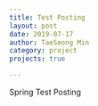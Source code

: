 ```yaml
---
title: Test Posting
layout: post
date: 2019-07-17
author: TaeSeong Min
category: project
projects: true

---
```




Spring Test Posting
